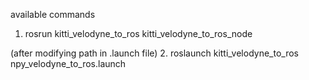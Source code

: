 available commands


1. rosrun kitti_velodyne_to_ros kitti_velodyne_to_ros_node


(after modifying path in .launch file)
2. roslaunch kitti_velodyne_to_ros npy_velodyne_to_ros.launch
